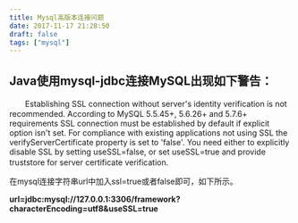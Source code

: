 ```yaml
---
title: Mysql高版本连接问题
date: 2017-11-17 21:28:50
draft: false
tags: ["mysql"]
---
```


## Java使用mysql-jdbc连接MySQL出现如下警告：

　　Establishing SSL connection without server's identity verification is not recommended. According to MySQL 5.5.45+, 5.6.26+ and 5.7.6+ requirements SSL connection must be established by default if explicit option isn't set. For compliance with existing applications not using SSL the verifyServerCertificate property is set to 'false'. You need either to explicitly disable SSL by setting useSSL=false, or set useSSL=true and provide truststore for server certificate verification.
　　

在mysql连接字符串url中加入ssl=true或者false即可，如下所示。

**url=jdbc:mysql://127.0.0.1:3306/framework?characterEncoding=utf8&useSSL=true**
